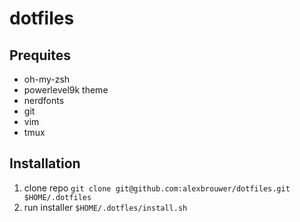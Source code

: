 # dotfiles

## Prequites

* oh-my-zsh
* powerlevel9k theme
* nerdfonts
* git
* vim
* tmux

## Installation

1. clone repo `git clone git@github.com:alexbrouwer/dotfiles.git $HOME/.dotfiles`
1. run installer `$HOME/.dotfles/install.sh`

